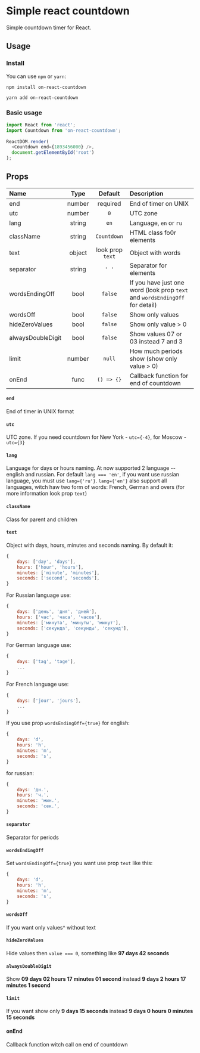 # Simple react countdown

Simple countdown timer for React.

## Usage

### Install

You can use `npm` or `yarn`:

``` text
npm install on-react-countdown
```

``` text
yarn add on-react-countdown
```

### Basic usage

``` js
import React from 'react';
import Countdown from 'on-react-countdown';
 
ReactDOM.render(
  <Countdown end={1893456000} />,
  document.getElementById('root')
);
```

## Props

Name      | Type | Default | Description
:-------- |:-----:| :-----: | :-------
end  | number  | required | End of timer on UNIX
utc  | number  | `0` | UTC zone
lang  | string  | `en` | Language, `en` or `ru`
className  | string  | `Countdown` | HTML class fo0r elements
text  | object  | look prop `text` | Object with words
separator  | string  | `' '` | Separator for elements
wordsEndingOff  | bool  | `false` | If you have just one word (look prop `text` and `wordsEndingOff` for detail)
wordsOff  | bool  | `false` | Show only values
hideZeroValues  | bool  | `false` | Show only value > 0
alwaysDoubleDigit  | bool  | `false` | Show values 07 or 03 instead 7 and 3
limit  | number  | `null` | How much periods show (show only value > 0)
onEnd  | func  | `() => {}` | Callback function for end of countdown

#### `end`

End of timer in UNIX format

#### `utc`

UTC zone. If you need countdown for New York - `utc={-4}`, for Moscow - `utc={3}`

#### `lang`

Language for days or hours naming. At now supported 2 language -- english and russian. For default `lang === 'en'`, if you want use russian language, you must use `lang={'ru'}`.
`lang={'en'}` also support all languages, witch haw two form of words: French, German and overs (for more information look prop `text`)

#### `className`

Class for parent and children

#### `text`

Object with days, hours, minutes and seconds naming. By default it:

``` js
{
    days: ['day', 'days'],
    hours: ['hour', 'hours'],
    minutes: ['minute', 'minutes'],
    seconds: ['second', 'seconds'],
}
```

For Russian language use:

``` js
{
    days: ['день', 'дня', 'дней'],
    hours: ['час', 'часа', 'часов'],
    minutes: ['минута', 'минуты', 'минут'],
    seconds: ['секунда', 'секунды', 'секунд'],
}
```

For German language use:

``` js
{
    days: ['tag', 'tage'],
    ...
}
```

For French language use:

``` js
{
    days: ['jour', 'jours'],
    ...
}
```

If you use prop `wordsEndingOff={true}` for english:

``` js
{
    days: 'd',
    hours: 'h',
    minutes: 'm',
    seconds: 's',
}
```

for russian: 

``` js
{
    days: 'дн.',
    hours: 'ч.',
    minutes: 'мин.',
    seconds: 'сек.',
}
```

#### `separator`

Separator for periods

#### `wordsEndingOff`

Set `wordsEndingOff={true}` you want use prop `text` like this:

``` js
{
    days: 'd',
    hours: 'h',
    minutes: 'm',
    seconds: 's',
}
```

#### `wordsOff`

If you want only values^ without text

#### `hideZeroValues`

Hide values then `value === 0`, something like **97 days 42 seconds**

#### `alwaysDoubleDigit`

Show **09 days 02 hours 17 minutes 01 second** instead **9 days 2 hours 17 minutes 1 second**

#### `limit`

If you want show only **9 days 15 seconds** instead **9 days 0 hours 0 minutes 15 seconds**

#### onEnd

Callback function witch call on end of countdown
